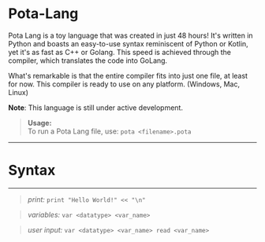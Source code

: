 # Pota-Lang

Pota Lang is a toy language that was created in just 48 hours! It's written in Python and boasts an easy-to-use syntax reminiscent of Python or Kotlin, yet it's as fast as C++ or Golang. This speed is achieved through the compiler, which translates the code into GoLang.

What's remarkable is that the entire compiler fits into just one file, at least for now. This compiler is ready to use on any platform. (Windows, Mac, Linux)

**Note**: This language is still under active development.

> **Usage:**  
To run a Pota Lang file, use: `pota <filename>.pota`

---

# Syntax

---

>*print:*
`print "Hello World!" << "\n"`

>*variables:*
`var <datatype> <var_name>`

>*user input:*
`var <datatype> <var_name>
read <var_name>
`
